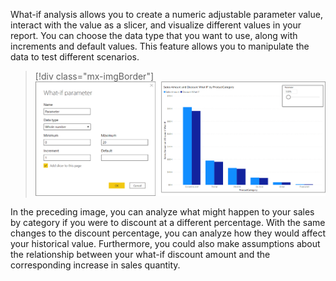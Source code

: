What-if analysis allows you to create a numeric adjustable parameter value, interact with the value as a slicer, and visualize different values in your report. You can choose the data type that you want to use, along with increments and default values. This feature allows you to manipulate the data to test different scenarios.

> [!div class="mx-imgBorder"]
> [![The What-if parameter allows you to dynamically perform what-if analysis by using a slider bar to visualize changes to a calculation.](../media/what-if-parameter.png)](../media/what-if-parameter.png#lightbox)

In the preceding image, you can analyze what might happen to your sales by category if you were to discount at a different percentage. With the same changes to the discount percentage, you can analyze how they would affect your historical value. Furthermore, you could also make assumptions about the relationship between your what-if discount amount and the corresponding increase in sales quantity.
